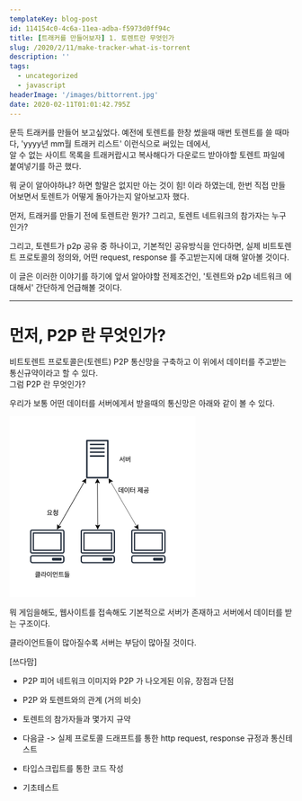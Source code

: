 ```yaml
---
templateKey: blog-post
id: 114154c0-4c6a-11ea-adba-f5973d0ff94c
title: [트래커를 만들어보자] 1. 토렌트란 무엇인가
slug: /2020/2/11/make-tracker-what-is-torrent
description: ''
tags:
  - uncategorized
  - javascript
headerImage: '/images/bittorrent.jpg'
date: 2020-02-11T01:01:42.795Z
---
```


문득 트래커를 만들어 보고싶었다. 예전에 토렌트를 한창 썼을때 매번 토렌트를 쓸 때마다, 'yyyy년 mm월 트래커 리스트' 이런식으로 써있는 데에서,  
알 수 없는 사이트 목록을 트래커랍시고 복사해다가 다운로드 받아야할 토렌트 파일에 붙여넣기를 하곤 했다.

뭐 굳이 알아야하냐? 하면 할말은 없지만 아는 것이 힘! 이라 하였는데, 한번 직접 만들어보면서 토렌트가 어떻게 돌아가는지 알아보고자 했다.

먼저, 트래커를 만들기 전에 토렌트란 뭔가? 그리고, 토렌트 네트워크의 참가자는 누구인가?

그리고, 토렌트가 p2p 공유 중 하나이고, 기본적인 공유방식을 안다하면, 실제 비트토렌트 프로토콜의 정의와, 어떤 request, response 를 주고받는지에 대해 알아볼 것이다.

이 글은 이러한 이야기를 하기에 앞서 알아야할 전제조건인, '토렌트와 p2p 네트워크 에 대해서' 간단하게 언급해볼 것이다.

---

# 먼저, P2P 란 무엇인가?

비트토렌트 프로토콜은(토렌트) P2P 통신망을 구축하고 이 위에서 데이터를 주고받는 통신규약이라고 할 수 있다.  
그럼 P2P 란 무엇인가?

우리가 보통 어떤 데이터를 서버에게서 받을때의 통신망은 아래와 같이 볼 수 있다.

![server_client](/images/server_client.png)

뭐 게임을해도, 웹사이트를 접속해도 기본적으로 서버가 존재하고 서버에서 데이터를 받는 구조이다.

클라이언트들이 많아질수록 서버는 부담이 많아질 것이다.

[쓰다맘]

- P2P 피어 네트워크 이미지와 P2P 가 나오게된 이유, 장점과 단점
- P2P 와 토렌트와의 관계 (거의 비슷)
- 토렌트의 참가자들과 몇가지 규약

- 다음글 -> 실제 프로토콜 드래프트를 통한 http request, response 규정과 통신테스트
- 타입스크립트를 통한 코드 작성

- 기초테스트
